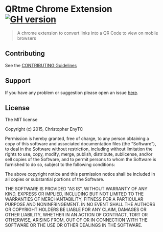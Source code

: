 # QRtme Chrome Extension [![GH version](https://badge-me.herokuapp.com/api/gh/chrisenytc/qrtme.png)](http://badges.enytc.com/for/gh/chrisenytc/qrtme)

> A chrome extension to convert links into a QR Code to view on mobile browsers

## Contributing

See the [CONTRIBUTING Guidelines](CONTRIBUTING.md)

## Support
If you have any problem or suggestion please open an issue [here](https://github.com/chrisenytc/qrtme/issues).

## License

The MIT license

Copyright (c) 2015, Christopher EnyTC

Permission is hereby granted, free of charge, to any person obtaining
a copy of this software and associated documentation files (the
"Software"), to deal in the Software without restriction, including
without limitation the rights to use, copy, modify, merge, publish,
distribute, sublicense, and/or sell copies of the Software, and to
permit persons to whom the Software is furnished to do so, subject to
the following conditions:

The above copyright notice and this permission notice shall be
included in all copies or substantial portions of the Software.

THE SOFTWARE IS PROVIDED "AS IS", WITHOUT WARRANTY OF ANY KIND,
EXPRESS OR IMPLIED, INCLUDING BUT NOT LIMITED TO THE WARRANTIES OF
MERCHANTABILITY, FITNESS FOR A PARTICULAR PURPOSE AND
NONINFRINGEMENT. IN NO EVENT SHALL THE AUTHORS OR COPYRIGHT HOLDERS BE
LIABLE FOR ANY CLAIM, DAMAGES OR OTHER LIABILITY, WHETHER IN AN ACTION
OF CONTRACT, TORT OR OTHERWISE, ARISING FROM, OUT OF OR IN CONNECTION
WITH THE SOFTWARE OR THE USE OR OTHER DEALINGS IN THE SOFTWARE.
